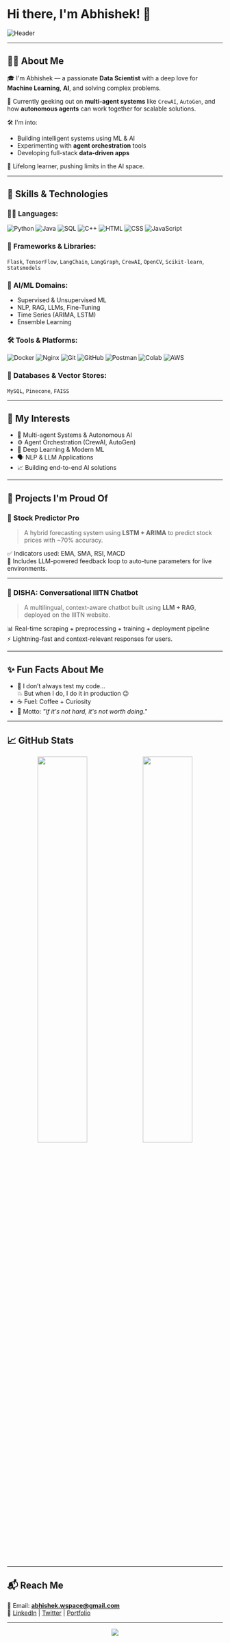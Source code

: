 # Hi there, I'm Abhishek! 👋

![Header](https://capsule-render.vercel.app/api?type=waving&color=gradient&height=250&section=header&text=Abhishek%20%7C%20Data%20Scientist&fontSize=40&fontAlign=center&fontColor=ffffff)



---

## 👨‍💻 About Me

🎓 I'm Abhishek — a passionate **Data Scientist** with a deep love for **Machine Learning**, **AI**, and solving complex problems.

🧠 Currently geeking out on **multi-agent systems** like `CrewAI`, `AutoGen`, and how **autonomous agents** can work together for scalable solutions.

🛠️ I'm into:
- Building intelligent systems using ML & AI
- Experimenting with **agent orchestration** tools
- Developing full-stack **data-driven apps**

📖 Lifelong learner, pushing limits in the AI space.

---

## 🔧 Skills & Technologies

### 👨‍💻 Languages:
![Python](https://img.shields.io/badge/-Python-333?style=flat&logo=python)
![Java](https://img.shields.io/badge/-Java-333?style=flat&logo=java)
![SQL](https://img.shields.io/badge/-SQL-333?style=flat&logo=postgresql)
![C++](https://img.shields.io/badge/-C++-333?style=flat&logo=cplusplus)
![HTML](https://img.shields.io/badge/-HTML5-333?style=flat&logo=html5)
![CSS](https://img.shields.io/badge/-CSS3-333?style=flat&logo=css3)
![JavaScript](https://img.shields.io/badge/-JavaScript-333?style=flat&logo=javascript)

### 🚀 Frameworks & Libraries:
`Flask`, `TensorFlow`, `LangChain`, `LangGraph`, `CrewAI`, `OpenCV`, `Scikit-learn`, `Statsmodels`

### 🤖 AI/ML Domains:
- Supervised & Unsupervised ML
- NLP, RAG, LLMs, Fine-Tuning
- Time Series (ARIMA, LSTM)
- Ensemble Learning

### 🛠️ Tools & Platforms:
![Docker](https://img.shields.io/badge/-Docker-333?style=flat&logo=docker)
![Nginx](https://img.shields.io/badge/-Nginx-333?style=flat&logo=nginx)
![Git](https://img.shields.io/badge/-Git-333?style=flat&logo=git)
![GitHub](https://img.shields.io/badge/-GitHub-333?style=flat&logo=github)
![Postman](https://img.shields.io/badge/-Postman-333?style=flat&logo=postman)
![Colab](https://img.shields.io/badge/-Google%20Colab-333?style=flat&logo=googlecolab)
![AWS](https://img.shields.io/badge/-AWS%20EC2-333?style=flat&logo=amazonaws)

### 🧠 Databases & Vector Stores:
`MySQL`, `Pinecone`, `FAISS`

---

## 🌱 My Interests

- 🤖 Multi-agent Systems & Autonomous AI
- ⚙️ Agent Orchestration (CrewAI, AutoGen)
- 🧠 Deep Learning & Modern ML
- 🗣️ NLP & LLM Applications
- 📈 Building end-to-end AI solutions

---

## 🚀 Projects I'm Proud Of

### 🔮 Stock Predictor Pro
> A hybrid forecasting system using **LSTM + ARIMA** to predict stock prices with ~70% accuracy.

✅ Indicators used: EMA, SMA, RSI, MACD  
🧠 Includes LLM-powered feedback loop to auto-tune parameters for live environments.

---

### 🤖 DISHA: Conversational IIITN Chatbot
> A multilingual, context-aware chatbot built using **LLM + RAG**, deployed on the IIITN website.

📊 Real-time scraping + preprocessing + training + deployment pipeline  
⚡ Lightning-fast and context-relevant responses for users.

---

## ✨ Fun Facts About Me

- 🧪 I don’t always test my code…  
  💥 But when I do, I do it in production 😉  
- ☕ Fuel: Coffee + Curiosity  
- 🧠 Motto: *"If it's not hard, it's not worth doing."*

---

## 📈 GitHub Stats

<p align="center">
  <img src="https://github-readme-stats.vercel.app/api?username=abhhiixxhek&show_icons=true&theme=tokyonight&hide_border=true" width="48%">
  <img src="https://github-readme-stats.vercel.app/api/top-langs/?username=abhhiixxhek&layout=compact&theme=tokyonight&hide_border=true" width="48%">
</p>

---

## 📬 Reach Me

📧 Email: **abhishek.wspace@gmail.com**  
🔗 [LinkedIn](https://www.linkedin.com/in/abhhiixxhek/) | [Twitter](https://x.com/awwyster) | [Portfolio](https://abhisheksportfolio-two.vercel.app/)

---

<p align="center">
  <img src="https://readme-typing-svg.demolab.com?font=Fira+Code&pause=1000&color=00FFAD&center=true&vCenter=true&width=435&lines=Thanks+for+visiting!;Let's+build+AI+that+matters.;Follow+for+cool+AI+projects!🚀" />
</p>


